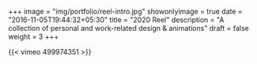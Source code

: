 +++
image = "img/portfolio/reel-intro.jpg"
showonlyimage = true
date = "2016-11-05T19:44:32+05:30"
title = "2020 Reel"
description = "A collection of personal and work-related design & animations"
draft = false
weight = 3
+++

{{< vimeo 499974351 >}}